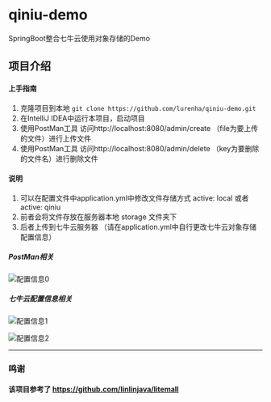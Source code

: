 # qiniu-demo
SpringBoot整合七牛云使用对象存储的Demo

## 项目介绍
#### 上手指南
1. 克隆项目到本地 `git clone https://github.com/lurenha/qiniu-demo.git`
1. 在IntelliJ IDEA中运行本项目，启动项目
1. 使用PostMan工具 访问http://localhost:8080/admin/create （file为要上传的文件）进行上传文件
1. 使用PostMan工具 访问http://localhost:8080/admin/delete （key为要删除的文件名）进行删除文件
#### 说明
1. 可以在配置文件中application.yml中修改文件存储方式 active: local 或者 active: qiniu
1. 前者会将文件存放在服务器本地 storage 文件夹下
1. 后者上传到七牛云服务器 （请在application.yml中自行更改七牛云对象存储配置信息）
##### PostMan相关
![配置信息0](http://q4nw146g8.bkt.clouddn.com/postman.png)

##### 七牛云配置信息相关
![配置信息1](http://q4nw146g8.bkt.clouddn.com/qiniuapplication.png)

![配置信息2](http://q4nw146g8.bkt.clouddn.com/qiniuapplicationkey.png)
            
------------

### 鸣谢
#### 该项目参考了 https://github.com/linlinjava/litemall
